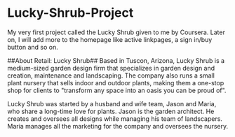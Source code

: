 # Lucky-Shrub-Project
My very first project called the Lucky Shrub given to me by Coursera.
Later on, I will add more to the homepage like active linkpages, a sign in/buy button and so on.

##About Retail: Lucky Shrub##
Based in Tuscon, Arizona, Lucky Shrub is a medium-sized garden design firm that specializes in garden design and creation, maintenance and landscaping. The company also runs a small plant nursery that sells indoor and outdoor plants, making them a one-stop shop for clients to "transform any space into an oasis you can be proud of".

Lucky Shrub was started by a husband and wife team, Jason and Maria, who share a long-time love for plants. Jason is the garden architect. He creates and oversees all designs while managing his team of landscapers. Maria manages all the marketing for the company and oversees the nursery.
